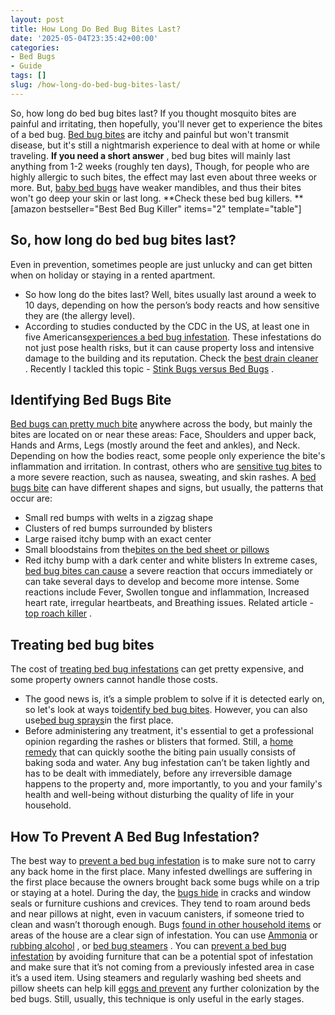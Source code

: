 ```yaml
---
layout: post
title: How Long Do Bed Bug Bites Last?
date: '2025-05-04T23:35:42+00:00'
categories:
- Bed Bugs
- Guide
tags: []
slug: /how-long-do-bed-bug-bites-last/
---
```


So, how long do bed bug bites last? If you thought mosquito bites are painful and irritating, then hopefully, you'll never get to experience the bites of a bed bug.
[Bed bug bites](https://nysipm.cornell.edu/whats-bugging-you/bed-bugs/bed-bug-faqs///#2)
are itchy and painful but won't transmit disease, but it's still a nightmarish experience to deal with at home or while traveling.
**If you need a short answer**
,
bed bug bites will mainly last anything from 1-2 weeks (roughly ten days), Though, for people who are highly allergic to such bites, the effect may last even about three weeks or more.
But,
[baby bed bugs](https://pestpolicy.com/baby-bed-bugs/)
have weaker mandibles, and thus their bites won't go deep your skin or last long.
**Check these bed bug killers. **
[amazon bestseller="Best Bed Bug Killer" items="2" template="table"]
## So, how long do bed bug bites last?
Even in prevention, sometimes people are just unlucky and can get bitten when on holiday or staying in a rented apartment.
- So how long do the bites last? Well, bites usually last around a week to 10 days, depending on how the person’s body reacts and how sensitive they are (the allergy level).
- According to studies conducted by the CDC in the US, at least one in five Americans[experiences a bed bug infestation](https://pestpolicy.com/what-does-bed-bug-poop-look-like/).
These infestations do not just pose health risks, but it can cause property loss and intensive damage to the building and its reputation.
Check the
[best drain cleaner](https://pestpolicy.com/best-drain-cleaner//)
. Recently I tackled this topic -
[Stink Bugs versus Bed Bugs](https://pestpolicy.com/stink-bugs-vs-bed-bugs/)
.
## Identifying Bed Bugs Bite
[Bed bugs can pretty much bite](https://pestpolicy.com/pictures-of-bed-bug-bites/)
anywhere across the body, but mainly the bites are located on or near these areas: Face, Shoulders and upper back, Hands and Arms, Legs (mostly around the feet and ankles), and Neck.
Depending on how the bodies react, some people only experience the bite's inflammation and irritation. In contrast, others who are
[sensitive tug bites](https://pestpolicy.com/flea-bites-vs-bed-bug-bites/)
to a more severe reaction, such as nausea, sweating, and skin rashes.
A
[bed bugs bite](https://pestpolicy.com/bed-bug-bites-vs-mosquito-bites/)
can have different shapes and signs, but usually, the patterns that occur are:
- Small red bumps with welts in a zigzag shape
- Clusters of red bumps surrounded by blisters
- Large raised itchy bump with an exact center
- Small bloodstains from the[bites on the bed sheet or pillows](https://pestpolicy.com/can-bed-bugs-bite-through-clothing/)
- Red itchy bump with a dark center and white blisters
In extreme cases,
[bed bug bites can cause](https://pestpolicy.com/what-causes-bed-bugs/)
a severe reaction that occurs immediately or can take several days to develop and become more intense.
Some reactions include Fever, Swollen tongue and inflammation, Increased heart rate, irregular heartbeats, and Breathing issues. Related article -
[top roach killer](https://pestpolicy.com/best-roach-killer-for-apartments/)
.
## Treating bed bug bites
The cost of
[treating bed bug infestations](https://pestpolicy.com/bed-bugs-vs-mites/)
can get pretty expensive, and some property owners cannot handle those costs.
- The good news is, it’s a simple problem to solve if it is detected early on, so let's look at ways to[identify bed bug bites](https://pestpolicy.com/can-bed-bugs-live-in-your-skin/). However, you can also use[bed bug sprays](https://pestpolicy.com/best-bed-bug-spray/)in the first place.
- Before administering any treatment, it's essential to get a professional opinion regarding the rashes or blisters that formed.
Still, a
[home remedy](https://pestpolicy.com/home-remedies-for-bed-bugs/)
that can quickly soothe the biting pain usually consists of baking soda and water.
Any bug infestation can’t be taken lightly and has to be dealt with immediately, before any irreversible damage happens to the property and, more importantly, to you and your family's health and well-being without disturbing the quality of life in your household.
## How To Prevent A Bed Bug Infestation?
The best way to
[prevent a bed bug infestation](https://pestpolicy.com/harris-bed-bug-killer-review/)
is to make sure not to carry any back home in the first place. Many infested dwellings are suffering in the first place because the owners brought back some bugs while on a trip or staying at a hotel.
During the day, the
[bugs hide](https://pestpolicy.com/where-do-bed-bugs-hide/)
in cracks and window seals or furniture cushions and crevices. They tend to roam around beds and near pillows at night, even in vacuum canisters, if someone tried to clean and wasn’t thorough enough.
Bugs
[found in other household items](https://pestpolicy.com/does-dryer-kill-bed-bugs/)
or areas of the house are a clear sign of infestation. You can use
[Ammonia](https://pestpolicy.com/does-ammonia-kill-bed-bugs/)
or
[rubbing alcohol](https://pestpolicy.com/does-rubbing-alcohol-kill-bed-bugs/)
, or
[bed bug steamers](https://pestpolicy.com/best-bed-bug-steamer/)
.
You can
[prevent a bed bug infestation](https://pestpolicy.com/does-lysol-kill-bed-bugs/)
by avoiding furniture that can be a potential spot of infestation and make sure that it’s not coming from a previously infested area in case it’s a used item.
Using steamers and regularly washing bed sheets and pillow sheets can help kill
[eggs and prevent](https://pestpolicy.com/does-the-dryer-kill-fleas/)
any further colonization by the bed bugs. Still, usually, this technique is only useful in the early stages.
